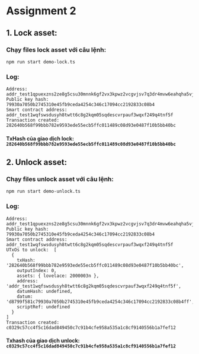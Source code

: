 # Assignment 2

## 1. Lock asset:
### Chạy files lock asset với câu lệnh:
```
npm run start demo-lock.ts
```
### Log:
```
Address: addr_test1qpuexzns2ze8g5csu30mnnk6gf2vx3kpwz2vcgvjsv7q3dr4mvw6eahqha5vj295mm0ugphljpesxaszfcff5hq9w63qrh0623
Public key hash: 79930a7050b2745310e45fb9ceda4254c346c17094cc2192833c08b4
Smart contract address:  addr_test1wqfswsdusyh8twtt6c8g2kqm05sqdescvrpauf3wqxf249q4tnf5f
Transaction created: 282640b568f99bbb782e9593ede55ecb5ffc011489c08d93e0487f10b5bb40bc
```
#### TxHash của giao dịch lock: `282640b568f99bbb782e9593ede55ecb5ffc011489c08d93e0487f10b5bb40bc`

## 2. Unlock asset:
### Chạy files unlock asset với câu lệnh:
```
npm run start demo-unlock.ts
```
### Log:
```
Address: addr_test1qpuexzns2ze8g5csu30mnnk6gf2vx3kpwz2vcgvjsv7q3dr4mvw6eahqha5vj295mm0ugphljpesxaszfcff5hq9w63qrh0623
Public key hash: 79930a7050b2745310e45fb9ceda4254c346c17094cc2192833c08b4
Smart contract address:  addr_test1wqfswsdusyh8twtt6c8g2kqm05sqdescvrpauf3wqxf249q4tnf5f
UTxOs to unlock:  [
  {
    txHash: '282640b568f99bbb782e9593ede55ecb5ffc011489c08d93e0487f10b5bb40bc',
    outputIndex: 0,
    assets: { lovelace: 2000003n },
    address: 'addr_test1wqfswsdusyh8twtt6c8g2kqm05sqdescvrpauf3wqxf249q4tnf5f',
    datumHash: undefined,
    datum: 'd8799f581c79930a7050b2745310e45fb9ceda4254c346c17094cc2192833c08b4ff',
    scriptRef: undefined
  }
]
Transaction created: c0329c57cc4f5c16dad849450c7c91b4cfe958a535a1c8cf9140556b1a7fef12
```
#### Txhash của giao dịch unlock: `c0329c57cc4f5c16dad849450c7c91b4cfe958a535a1c8cf9140556b1a7fef12`